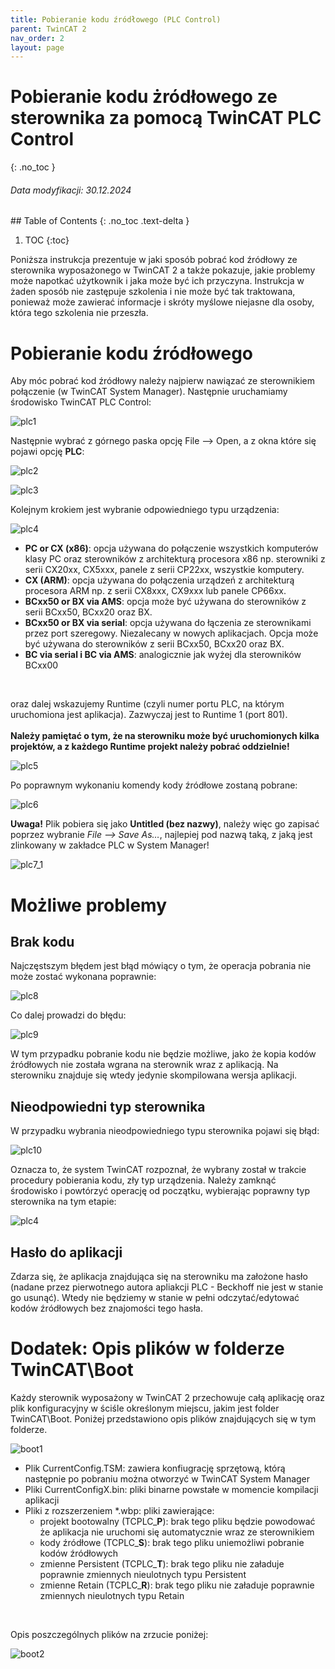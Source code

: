 ```yaml
---
title: Pobieranie kodu źródłowego (PLC Control)
parent: TwinCAT 2
nav_order: 2
layout: page
---
```



# Pobieranie kodu żródłowego ze sterownika za pomocą TwinCAT PLC Control
{: .no_toc }
<h6> Data modyfikacji: 30.12.2024 </h6>
## Table of Contents
{: .no_toc .text-delta }

1. TOC
{:toc}

Poniższa instrukcja prezentuje w jaki sposób pobrać kod źródłowy ze sterownika wyposażonego w TwinCAT 2 a także pokazuje, jakie problemy może napotkać użytkownik i jaka może być ich przyczyna.
Instrukcja w żaden sposób nie zastępuje szkolenia i nie może być tak traktowana, ponieważ może zawierać informacje i skróty myślowe niejasne dla osoby, która tego szkolenia nie przeszła.

# Pobieranie kodu źródłowego
Aby móc pobrać kod źródłowy należy najpierw nawiązać ze sterownikiem połączenie (w TwinCAT System Manager). Następnie uruchamiamy środowisko TwinCAT PLC Control:

![plc1](https://ba-pl.github.io/wiki/assets/images/PLCControl/plc1.png "plc1")

Następnie wybrać z górnego paska opcję File --> Open, a z okna które się pojawi opcję **PLC**:

![plc2](https://ba-pl.github.io/wiki/assets/images/PLCControl/plc2.png "plc2")

![plc3](https://ba-pl.github.io/wiki/assets/images/PLCControl/plc3.png "plc3")

Kolejnym krokiem jest wybranie odpowiedniego typu urządzenia:

![plc4](https://ba-pl.github.io/wiki/assets/images/PLCControl/plc4.png "plc4")

- **PC or CX (x86)**: opcja używana do połączenie wszystkich komputerów klasy PC oraz sterowników z architekturą procesora x86 np. sterowniki z serii CX20xx, CX5xxx, panele z serii CP22xx, wszystkie komputery.
- **CX (ARM)**: opcja używana do połączenia urządzeń z architekturą procesora ARM np. z serii CX8xxx, CX9xxx lub panele CP66xx.
- **BCxx50 or BX via AMS**: opcja może być używana do sterowników z serii BCxx50, BCxx20 oraz BX.
- **BCxx50 or BX via serial**: opcja używana do łączenia ze sterownikami przez port szeregowy. Niezalecany w nowych aplikacjach. Opcja może być używana do sterowników z serii BCxx50, BCxx20 oraz BX.
- **BC via serial i BC via AMS**: analogicznie jak wyżej dla sterowników BCxx00
<br>

oraz dalej wskazujemy Runtime (czyli numer portu PLC, na którym uruchomiona jest aplikacja). Zazwyczaj jest to Runtime 1 (port 801).
<br>
<br>
**Należy pamiętać o tym, że na sterowniku może być uruchomionych kilka projektów, a z każdego Runtime projekt należy pobrać oddzielnie!**

![plc5](https://ba-pl.github.io/wiki/assets/images/PLCControl/plc5.png "plc5")

Po poprawnym wykonaniu komendy kody źródłowe zostaną pobrane:

![plc6](https://ba-pl.github.io/wiki/assets/images/PLCControl/plc6.png "plc6")

**Uwaga!** Plik pobiera się jako **Untitled (bez nazwy)**, należy więc go zapisać poprzez wybranie *File --> Save As…*, najlepiej pod nazwą taką, z jaką jest zlinkowany w zakładce PLC w System Manager!

![plc7_1](https://ba-pl.github.io/wiki/assets/images/PLCControl/plc7_1.png "plc7_1")

# Możliwe problemy 

## Brak kodu
Najczęstszym błędem jest błąd mówiący o tym, że operacja pobrania nie może zostać wykonana poprawnie:

![plc8](https://ba-pl.github.io/wiki/assets/images/PLCControl/plc8.png "plc8")

Co dalej prowadzi do błędu:

![plc9](https://ba-pl.github.io/wiki/assets/images/PLCControl/plc9.png "plc9")

W tym przypadku pobranie kodu nie będzie możliwe, jako że kopia kodów źródłowych nie została wgrana na sterownik wraz z aplikacją. Na sterowniku znajduje się wtedy jedynie skompilowana wersja aplikacji. 

## Nieodpowiedni typ sterownika
W przypadku wybrania nieodpowiedniego typu sterownika pojawi się błąd:

![plc10](https://ba-pl.github.io/wiki/assets/images/PLCControl/plc10.png "plc10")

Oznacza to, że system TwinCAT rozpoznał, że wybrany został w trakcie procedury pobierania kodu, zły typ urządzenia. Należy zamknąć środowisko i powtórzyć operację od początku, wybierając poprawny typ sterownika na tym etapie:

![plc4](https://ba-pl.github.io/wiki/assets/images/PLCControl/plc4.png "plc4")

## Hasło do aplikacji
Zdarza się, że aplikacja znajdująca się na sterowniku ma założone hasło (nadane przez pierwotnego autora apliakcji PLC - Beckhoff nie jest w stanie go usunąć). Wtedy nie będziemy w stanie w pełni odczytać/edytować kodów źródłowych bez znajomości tego hasła. 

# Dodatek: Opis plików w folderze TwinCAT\Boot

Każdy sterownik wyposażony w TwinCAT 2 przechowuje całą aplikację oraz plik konfiguracyjny w ściśle określonym miejscu, jakim jest folder TwinCAT\Boot. Poniżej przedstawiono opis plików znajdujących się w tym folderze.

![boot1](https://ba-pl.github.io/wiki/assets/images/PLCControl/boot1.png "boot1")

- Plik CurrentConfig.TSM: zawiera konfiugrację sprzętową, którą następnie po pobraniu można otworzyć w TwinCAT System Manager
- Pliki CurrentConfigX.bin: pliki binarne powstałe w momencie kompilacji aplikacji
- Pliki z rozszerzeniem \*.wbp: pliki zawierające: 
	- projekt bootowalny (TCPLC_**P**):  brak tego pliku będzie powodować że aplikacja nie uruchomi się automatycznie wraz ze sterownikiem
	- kody źródłowe (TCPLC_**S**): brak tego pliku uniemożliwi pobranie kodów źródłowych
	- zmienne Persistent (TCPLC_**T**): brak tego pliku nie załaduje poprawnie zmiennych nieulotnych typu Persistent 
	- zmienne Retain (TCPLC_**R**): brak tego pliku nie załaduje poprawnie zmiennych nieulotnych typu Retain
	
<br>

Opis poszczególnych plików na zrzucie poniżej:

![boot2](https://ba-pl.github.io/wiki/assets/images/PLCControl/boot2.png "boot2")